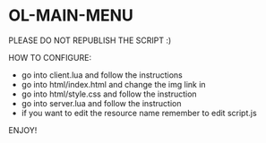 # OL-MAIN-MENU

PLEASE DO NOT REPUBLISH THE SCRIPT :)

HOW TO CONFIGURE:
- go into client.lua and follow the instructions
- go into html/index.html and change the img link in <img>
- go into html/style.css and follow the instruction
- go into server.lua and follow the instruction
- if you want to edit the resource name remember to edit script.js


ENJOY!
